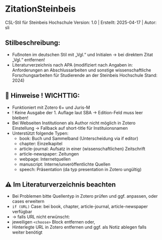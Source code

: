 # ZitationSteinbeis
CSL-Stil für Steinbeis Hochschule
  Version: 1.0 | Erstellt: 2025-04-17 | Autor: sli

##  Stilbeschreibung:
  - Fußnoten im deutschen Stil mit „Vgl.“ und Initialen
    →  bei direktem Zitat „Vgl.“ entfernen!
  - Literaturverzeichnis nach APA (modifiziert nach Angaben in: Anforderungen an Abschlussarbeiten und sonstige wissenschaftliche Forschungsarbeiten für Studierende an der Steinbeis Hochschule Stand: 2024)


##  🔧 Hinweise ! WICHTTIG:
  - Funktioniert mit Zotero 6+ und Juris-M
  - ! Keine Ausgabe der 1. Auflage laut SBA
      → Edition-Feld muss leer bleiben!
  - Bei Webseiten Institutionen als Author nicht möglich in Zotero Einstellung
    → Fallback auf short-title für Instituionsnamen
  - Unterstützt folgende Typen:
    - book: Buch und Sammelband (Unterscheidung via if editor)
    - chapter: Einzelkapitel
    - article-journal:  Aufsatz in einer (wissenschaftlichen) Zeitschrift
    - article-newspaper: Zeitungen
    - webpage: Internetquellen
    - manuscript: Interne/unveröffentlichte Quellen
    - speech: Präsentation (da typ presentation in Zotero ungültig)

##  ⚠️ Im Literaturverzeichnis beachten
  - Bei Problemen bitte Quellentyp in Zotero prüfen und ggf. anpassen, oder cases erweitern
  - `if (URL)` Case: bei book, chapter, article-journal, article-newspaper verfügbar
  -    → falls URL nicht erwünscht:
  -    jeweiligen `<choose>` Block entfernen oder,
  -    Hinterlegte URL in Zotero entfernen und ggf. als Notiz ablegen falls weiter benötigt
